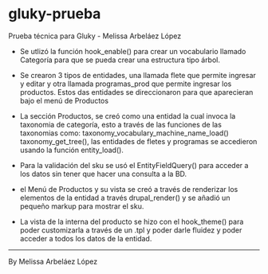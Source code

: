 # gluky-prueba
Prueba técnica para Gluky  - Melissa Arbeláez López

* Se utlizó la función hook_enable() para crear un vocabulario llamado Categoría
para que se pueda crear una estructura tipo árbol.

* Se crearon 3 tipos de entidades, una llamada flete que permite ingresar y editar 
y otra llamada programas_prod que permite ingresar los productos.
Estos das entidades se direccionaron para que aparecieran bajo el menú de Productos

* La sección Productos, se creó como una entidad la cual invoca la taxonomia de categoría,
esto a través de las funciones de las taxonomias como: taxonomy_vocabulary_machine_name_load()
taxonomy_get_tree(), las entidades de fletes y programas se accedieron usando la función
entity_load().

* Para la validación del sku se usó el EntityFieldQuery() para acceder a los datos sin 
tener que hacer una consulta a la BD.

* el Menú de Productos y su vista se creó a través de renderizar los elementos de la entidad
a través drupal_render() y se añadió un pequeño markup para mostrar el sku.

* La vista de la interna del producto se hizo con el hook_theme() para poder customizarla a través de un .tpl
y poder darle fluidez y poder acceder a todos los datos de la entidad.







********************************
By Melissa Arbeláez López